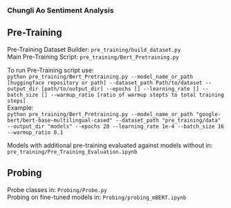 ### Chungli Ao Sentiment Analysis

## Pre-Training
Pre-Training Dataset Builder: `pre_training/build_dataset.py`  
Main Pre-Training Script: `pre_training/Bert_Pretraining.py`  

To run Pre-Training script use:  
`python pre_training/Bert_Pretraining.py --model_name_or_path [huggingface repository or path] --dataset_path Path/to/dataset --output_dir [path/to/output_dir] --epochs [] --learning_rate [] --batch_size [] --warmup_ratio [ratio of warmup stepts to total training steps]`  
Example:    
`python pre_training/Bert_Pretraining.py --model_name_or_path "google-bert/bert-base-multilingual-cased" --dataset_path "pre_training/data" --output_dir "models" --epochs 20 --learning_rate 1e-4 --batch_size 16 --warmup_ratio 0.1` 

Models with additional pre-training evaluated against models without in: `pre_training/Pre_Training_Evaluation.ipynb`

## Probing
Probe classes in: `Probing/Probe.py`  
Probing on fine-tuned models in: `Probing/probing_mBERT.ipynb`
